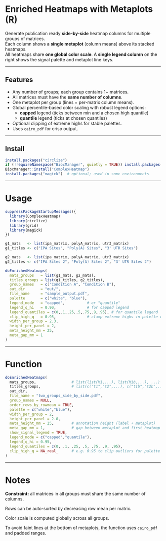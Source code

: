 # Enriched Heatmaps with Metaplots (R)

Generate publication ready **side-by-side** heatmap columns for multiple groups of matrices.  
Each column shows a **single metaplot** (column means) above its stacked heatmaps.  
All heatmaps share **one global color scale**. A **single legend column** on the right shows the signal palette and metaplot line keys.

---

## Features
- Any number of groups; each group contains 1+ matrices.
- All matrices must have the **same number of columns**.
- One metaplot per group (lines = per-matrix column means).
- Global percentile-based color scaling with robust legend options:
  - **capped** legend (ticks between min and a chosen high quantile)
  - **quantile** legend (ticks at chosen quantiles)
- Optional clipping of extreme highs for stable palettes.
- Uses `cairo_pdf` for crisp output.

---

## Install

```r
install.packages("circlize")
if (!requireNamespace("BiocManager", quietly = TRUE)) install.packages("BiocManager")
BiocManager::install("ComplexHeatmap")
install.packages("magick")  # optional; used in some environments
```
---
# Usage

```r
suppressPackageStartupMessages({
  library(ComplexHeatmap)
  library(circlize)
  library(grid)
  library(magick)
})

g1_mats   <- list(ipa_matrix, polyA_matrix, utr3_matrix)
g1_titles <- c("IPA Sites", "Poly(A) Sites", "3' UTR Sites")

g2_mats   <- list(ipa_matrix, polyA_matrix, utr3_matrix)
g2_titles <- c("IPA Sites 2", "Poly(A) Sites 2", "3' UTR Sites 2")

doEnrichedHeatmaps(
  mats_groups   = list(g1_mats, g2_mats),
  titles_groups = list(g1_titles, g2_titles),
  group_names   = c("Condition A", "Condition B"),
  out_dir       = "out/",
  file_name     = "sample_output.pdf",
  palette       = c("white", "blue"),
  legend_mode   = "capped",          # or "quantile"
  legend_q_hi   = 0.90,              # for capped legend
  legend_quantiles = c(0,.1,.25,.5,.75,.9,.95), # for quantile legend
  clip_high_q   = 0.95,              # clamp extreme highs in palette computation
  width_per_group = 2.3,
  height_per_panel = 2,
  meta_height_mm = 25,
  meta_gap_mm = 1
)

```
---

# Function

```r
doEnrichedHeatmaps(
  mats_groups,                # list(list(M1,...), list(M1b,...), ...)
  titles_groups,              # list(c("t1","t2",...), c("t1b","t2b",...))
  out_dir,
  file_name = "two_groups_side_by_side.pdf",
  group_names = NULL,
  order_rows_by_rowmean = TRUE,
  palette = c("white","blue"),
  width_per_group = 2,
  height_per_panel = 2.0,
  meta_height_mm = 25,        # annotation height (label + metaplot)
  meta_gap_mm = 1,            # gap between metaplot and first heatmap
  show_signal_legend = TRUE,
  legend_mode = c("capped","quantile"),
  legend_q_hi = 0.95,
  legend_quantiles = c(0, .1, .25, .5, .75, .9, .95),
  clip_high_q = NA_real_      # e.g. 0.95 to clip outliers for palette calc
)

```
---

# Notes

**Constraint:** all matrices in all groups must share the same number of columns.

Rows can be auto-sorted by decreasing row mean per matrix.

Color scale is computed globally across all groups.

To avoid faint lines at the bottom of metaplots, the function uses `cairo_pdf` and padded ranges.

